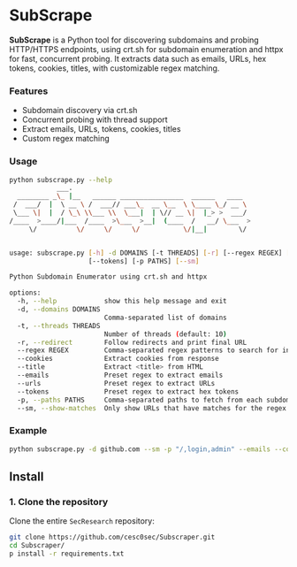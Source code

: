 # SubScrape

**SubScrape** is a Python tool for discovering subdomains and probing HTTP/HTTPS endpoints, using crt.sh for subdomain enumeration and httpx for fast, concurrent probing. It extracts data such as emails, URLs, hex tokens, cookies, titles, with customizable regex matching.

### Features

- Subdomain discovery via crt.sh
- Concurrent probing with thread support
- Extract emails, URLs, tokens, cookies, titles
- Custom regex matching

### Usage
```bash
python subscrape.py --help
            ___.                                             
  ________ _\_ |__   ______ ________________  ______   ____  
 /  ___/  |  \ __ \ /  ___// ___\_  __ \__  \ \____ \_/ __ \ 
 \___ \|  |  / \_\ \\___ \\  \___|  | \// __ \|  |_> >  ___/ 
/____  >____/|___  /____  >\___  >__|  (____  /   __/ \___  >
     \/          \/     \/     \/           \/|__|        \/                                          


usage: subscrape.py [-h] -d DOMAINS [-t THREADS] [-r] [--regex REGEX] [--cookies] [--title] [--emails] [--urls]
                    [--tokens] [-p PATHS] [--sm]

Python Subdomain Enumerator using crt.sh and httpx

options:
  -h, --help            show this help message and exit
  -d, --domains DOMAINS
                        Comma-separated list of domains
  -t, --threads THREADS
                        Number of threads (default: 10)
  -r, --redirect        Follow redirects and print final URL
  --regex REGEX         Comma-separated regex patterns to search for in headers and body
  --cookies             Extract cookies from response
  --title               Extract <title> from HTML
  --emails              Preset regex to extract emails
  --urls                Preset regex to extract URLs
  --tokens              Preset regex to extract hex tokens
  -p, --paths PATHS     Comma-separated paths to fetch from each subdomain
  --sm, --show-matches  Only show URLs that have matches for the regex patterns

 ```

### Example
```bash
python subscrape.py -d github.com --sm -p "/,login,admin" --emails --cookies --regex "api_key=\w+"
```

## Install

### 1. Clone the repository
Clone the entire `SecResearch` repository:
```bash
git clone https://github.com/cesc0sec/Subscraper.git
cd Subscraper/
p install -r requirements.txt
